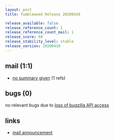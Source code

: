 ```yaml
---
layout: post
title: Tumbleweed Release 20200410

release_available: false
release_reference_count: 1
release_reference_count_mail: 1
release_score: 94
release_stability_level: stable
release_version: 20200410
---
```


## mail (1:1)

- [no summary given](https://github.com/boombatower/tumbleweed-review/issues/10) (1 refs)

## bugs (0)

<!--more-->

no relevant bugs due to [loss of bugzilla API access](https://bugzilla.opensuse.org/show_bug.cgi?id=1157722)



## links

- [mail announcement](https://github.com/boombatower/tumbleweed-review/issues/10)
